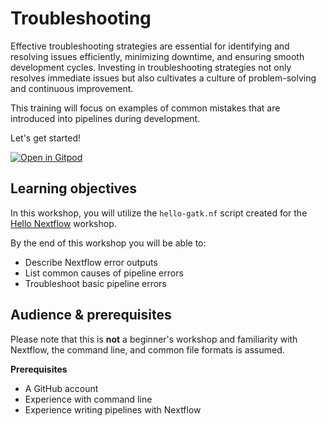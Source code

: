# Troubleshooting

Effective troubleshooting strategies are essential for identifying and resolving issues efficiently, minimizing downtime, and ensuring smooth development cycles. Investing in troubleshooting strategies not only resolves immediate issues but also cultivates a culture of problem-solving and continuous improvement.

This training will focus on examples of common mistakes that are introduced into pipelines during development.

Let's get started!

[![Open in Gitpod](https://img.shields.io/badge/Gitpod-%20Open%20in%20Gitpod-908a85?logo=gitpod)](https://gitpod.io/#https://github.com/nextflow-io/training)

## Learning objectives

In this workshop, you will utilize the `hello-gatk.nf` script created for the [Hello Nextflow](https://training.nextflow.io/hello_nextflow/) workshop.

By the end of this workshop you will be able to:

-   Describe Nextflow error outputs
-   List common causes of pipeline errors
-   Troubleshoot basic pipeline errors

## Audience & prerequisites

Please note that this is **not** a beginner's workshop and familiarity with Nextflow, the command line, and common file formats is assumed.

**Prerequisites**

-   A GitHub account
-   Experience with command line
-   Experience writing pipelines with Nextflow
